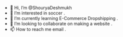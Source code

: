 - 👋 Hi, I’m @ShouryaDeshmukh
- 👀 I’m interested in soccer .
- 🌱 I’m currently learning E-Commerce Dropshipping .
- 💞️ I’m looking to collaborate on making a website .
- 📫 How to reach me email .

<!---
ShouryaDeshmukh/ShouryaDeshmukh is a ✨ special ✨ repository because its `README.md` (this file) appears on your GitHub profile.
You can click the Preview link to take a look at your changes.
--->

